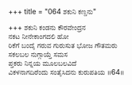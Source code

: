 +++
title = "064 ಶಕುನಿ ಕಣ್ಡನು"

+++
ಶಕುನಿ ಕಂಡನು ಕೌರವೇಂದ್ರನ   
ನಕಟ ನೀನೇಕಾಂಗದಲಿ ಹೋ  
ರಿಕೆಗೆ ಬಂದೈ ಗರುವ ಗುರುಸುತ ಭೋಜ ಗೌತಮರು  
ಸಕಲಬಲ ನುಗ್ಗಾಯ್ತೆ ಸಮಸ  
ಪ್ತಕರು ನಿನ್ನಯ ಮೂಲಬಲವಿದೆ  
ವಿಕಳನಾಗದಿರೆಂದು ಸಂತೈಸಿದನು ಕುರುಪತಿಯ      ॥64॥